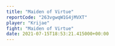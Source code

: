 ```yaml
---
title: "Maiden of Virtue"
reportCode: "263vgwqW1G4jMVXT"
player: "Krijae"
fight: "Maiden of Virtue"
date: 2021-07-15T18:53:21.415000+00:00
---
```

